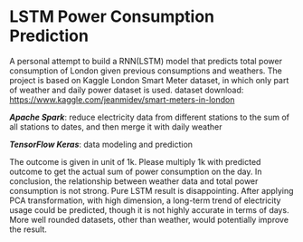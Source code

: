 # LSTM Power Consumption Prediction
A personal attempt to build a RNN(LSTM) model that predicts total power consumption of London given previous consumptions and weathers.
The project is based on Kaggle London Smart Meter dataset, in which only part of weather and daily power dataset is used.
dataset download: https://www.kaggle.com/jeanmidev/smart-meters-in-london

***Apache Spark***: reduce electricity data from different stations to the sum of all stations to dates, and then merge it with daily weather

***TensorFlow Keras***: data modeling and prediction

The outcome is given in unit of 1k. Please multiply 1k with predicted outcome to get the actual sum of power consumption on the day.
In conclusion, the relationship between weather data and total power consumption is not strong. Pure LSTM result is disappointing. After applying PCA transformation, with high dimension, a long-term trend of electricity usage could be predicted, though it is not highly accurate in terms of days. More well rounded datasets, other than weather, would potentially improve the result.
